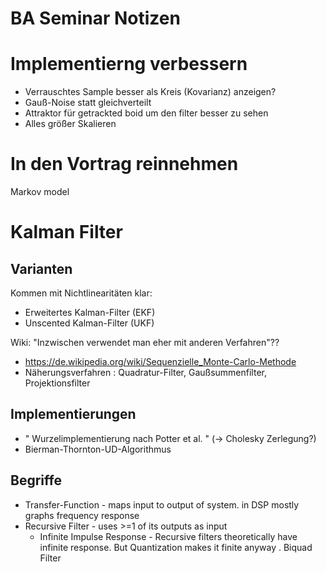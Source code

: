 BA Seminar Notizen
==================


# Implementierng verbessern
-	Verrauschtes Sample besser als Kreis (Kovarianz) anzeigen?
-	Gauß-Noise statt gleichverteilt
-	Attraktor für getrackted boid um den filter besser zu sehen
-	Alles größer Skalieren


# In den Vortrag reinnehmen
Markov model 


# Kalman Filter

## Varianten
Kommen mit Nichtlinearitäten klar:

-	Erweitertes Kalman-Filter (EKF) 
-	Unscented Kalman-Filter (UKF)

Wiki: "Inzwischen verwendet man eher mit anderen Verfahren"??

-	https://de.wikipedia.org/wiki/Sequenzielle_Monte-Carlo-Methode
-	Näherungsverfahren : Quadratur-Filter, Gaußsummenfilter, Projektionsfilter

## Implementierungen
-	" Wurzelimplementierung nach Potter et al. " (-> Cholesky Zerlegung?)
-	Bierman-Thornton-UD-Algorithmus


## Begriffe

-	Transfer-Function - maps input to output of system. in DSP mostly graphs frequency response
-	Recursive Filter - uses >=1 of its outputs as input
	-	Infinite Impulse Response - Recursive filters theoretically have infinite response.
		But Quantization makes it finite anyway
.	Biquad Filter
